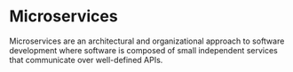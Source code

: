 # Microservices

Microservices are an architectural and organizational approach to software development where software is composed of small independent services that communicate over well-defined APIs.
